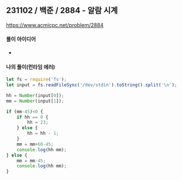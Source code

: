 ## 231102 / 백준 / 2884 - 알람 시계
https://www.acmicpc.net/problem/2884

#### 풀이 아이디어
- 



   
#### 나의 풀이(런타임 에러)
```javascript
let fs = require('fs');
let input = fs.readFileSync('/dev/stdin').toString().split('\n');

hh = Number(input[0]);
mm = Number(input[1]);

if (mm-45)<0 {
    if hh == 0 {
        hh = 23;
    } else {
        hh = hh - 1;
    }
    mm = mm+60-45;
    console.log(hh mm);
} else {
    mm = mm-45;
    console.log(hh mm);
}
```

